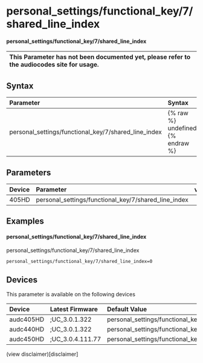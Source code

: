 ﻿---
description: personal_settings/functional_key/7/shared_line_index
search: false
---

# personal_settings/functional_key/7/shared_line_index

#### personal_settings/functional_key/7/shared_line_index


| This Parameter has not been documented yet, please refer to the audiocodes site for usage.  |
| :--- |

## Syntax
| Parameter | Syntax |
| :--- | :--- |
|personal_settings/functional_key/7/shared_line_index | {% raw %} undefined {% endraw %} |

## Parameters
|Device|Parameter|value|Description|
|:---|:---|:---|:---|
| 405HD | personal_settings/functional_key/7/shared_line_index |  |  |

## Examples
#### personal_settings/functional_key/7/shared_line_index

personal_settings/functional_key/7/shared_line_index

```
personal_settings/functional_key/7/shared_line_index=0
```

## Devices
This parameter is available on the following devices

| Device | Latest Firmware | Default Value |
|:---|:---|:---|
| audc405HD | ;UC_3.0.1.322 | personal_settings/functional_key/7/shared_line_index=0 
| audc440HD | ;UC_3.0.1.322 | personal_settings/functional_key/7/shared_line_index=0 
| audc450HD | ;UC_3.0.4.111.77 | personal_settings/functional_key/7/shared_line_index=0 

(view disclaimer)[disclaimer]
